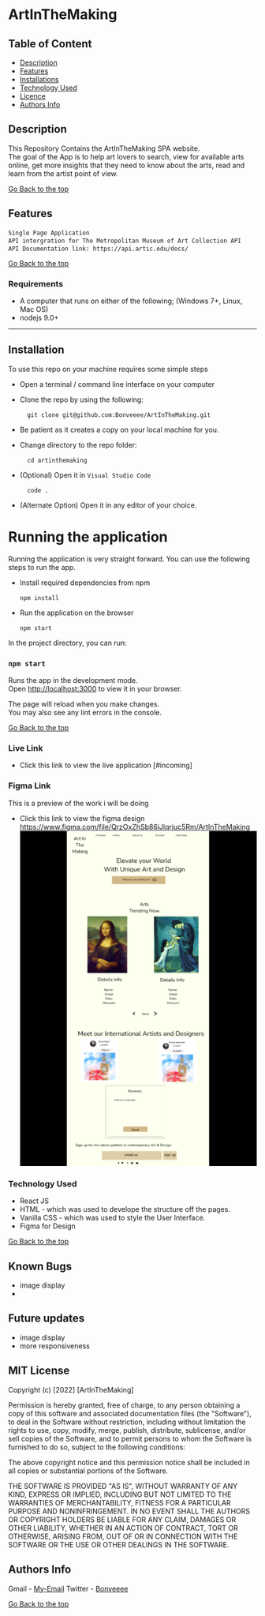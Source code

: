 # ArtInTheMaking

 ## Table of Content
 - [Description](#description)
 - [Features](#features)
 - [Installations](#installations)
 - [Technology  Used](#technology-Used)
 - [Licence](#licence)
 - [Authors Info](#Authors-Info)
 ## Description
 
 <p>This Repository Contains the ArtInTheMaking SPA website.<br> The goal of the App is to help art lovers to search, view for available arts online, get more insights that they need to know about the arts, read and learn from the artist point of view. 
 </p>
 
[Go Back to the top](#ArtInTheMaking)

## Features
    Single Page Application 
    API intergration for The Metropolitan Museum of Art Collection API  
    API Documentation link: https://api.artic.edu/docs/


[Go Back to the top](#ArtInTheMaking)
 ###  Requirements
 
- A computer that runs on either of the following; (Windows 7+, Linux, Mac OS)
- nodejs 9.0+
 ****
## Installation
To use this repo on your machine requires some simple steps
- Open a terminal / command line interface on your computer
- Clone the repo by using the following:

        git clone git@github.com:Bonveeee/ArtInTheMaking.git

- Be patient as it creates a copy on your local machine for you.
- Change directory to the repo folder:

        cd artinthemaking

- (Optional) Open it in ``Visual Studio Code``

        code .
- (Alternate Option) Open it in any editor of your choice. 

# Running the application

Running the application is very straight forward. You can use the following steps to run the app.

- Install required dependencies from npm

      npm install
- Run the application on the browser

      npm start
In the project directory, you can run:

### `npm start`

Runs the app in the development mode.\
Open [http://localhost:3000](http://localhost:3000) to view it in your browser.

The page will reload when you make changes.\
You may also see any lint errors in the console.


 [Go Back to the top](#ArtInTheMaking)
 
### Live Link

- Click this link to view the live application [#incoming]

### Figma Link
  This is a preview of the work i will be doing
* Click this link to view the figma design https://www.figma.com/file/QrzOxZhSb86iJlqrjuc5Rm/ArtInTheMaking
 ![login](https://github.com/Bonveeee/ArtInTheMaking/blob/main/src/images/Screenshot%20from%202022-07-27%2013-29-57.png?raw=false)

### Technology  Used

* React JS 
* HTML - which was used to develope the structure off the pages.
* Vanilla CSS - which was used to style the User Interface.
* Figma for Design

[Go Back to the top](#ArtInTheMaking)

## Known Bugs
* image display 
* 
## Future updates
* image display
* more responsiveness
## MIT License

Copyright (c) [2022] [ArtInTheMaking] 

Permission is hereby granted, free of charge, to any person obtaining a copy
of this software and associated documentation files (the "Software"), to deal
in the Software without restriction, including without limitation the rights
to use, copy, modify, merge, publish, distribute, sublicense, and/or sell
copies of the Software, and to permit persons to whom the Software is
furnished to do so, subject to the following conditions:

The above copyright notice and this permission notice shall be included in all
copies or substantial portions of the Software.

THE SOFTWARE IS PROVIDED "AS IS", WITHOUT WARRANTY OF ANY KIND, EXPRESS OR
IMPLIED, INCLUDING BUT NOT LIMITED TO THE WARRANTIES OF MERCHANTABILITY,
FITNESS FOR A PARTICULAR PURPOSE AND NONINFRINGEMENT. IN NO EVENT SHALL THE
AUTHORS OR COPYRIGHT HOLDERS BE LIABLE FOR ANY CLAIM, DAMAGES OR OTHER
LIABILITY, WHETHER IN AN ACTION OF CONTRACT, TORT OR OTHERWISE, ARISING FROM,
OUT OF OR IN CONNECTION WITH THE SOFTWARE OR THE USE OR OTHER DEALINGS IN THE
SOFTWARE.

## Authors Info

Gmail - 
        [My-Email](bonochieng@gmail.com)
Twitter -
        [Bonveeee](https://twitter.com/bonveeee)

[Go Back to the top](#ArtInTheMaking)